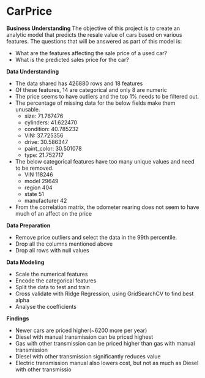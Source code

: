 # CarPrice

**Business Understanding**
The objective of this project is to create an analytic model that predicts the resale value of cars based on various features. 
The questions that will be answered as part of this model is:
  * What are the features affecting the sale price of a used car?
  * What is the predicted sales price for the car?

**Data Understanding**

* The data shared has 426880 rows and 18 features
* Of these features, 14 are categorical and only 8 are numeric 
* The price seems to have outliers and the top 1% needs to be filtered out.
* The percentage of missing data for the below fields make them unusable.
  * size:	71.767476
  * cylinders:	41.622470
  * condition:	40.785232
  * VIN:	37.725356
  * drive:	30.586347
  * paint_color:	30.501078
  * type:	21.752717
* The below categorical features have too many unique values and need to be removed.
  * VIN	118246
  * model	29649
  * region	404
  * state	51
  * manufacturer	42
* From the correlation matrix, the odometer rearing does not seem to have much of an affect on the price

**Data Preparation**
  * Remove price outliers and select the data in the 99th percentile.
  * Drop all the columns mentioned above
  * Drop all rows with null values
    
**Data Modeling**
 * Scale the numerical features
 * Encode the categorical features
 * Split the data to test and train
 * Cross validate with  Ridge Regression, using GridSearchCV to find best alpha
 * Analyse the coefficients

**Findings**

 * Newer cars are priced higher(~6200 more per year)
 * Diesel with manual transmission can be priced highest
 * Gas with other transmission can be priced higher than gas with manual transmission
 * Diesel with other transmission significantly reduces value
 * Electric transmission manual also lowers cost, but not as much as Diesel with other transmissio

   
  


